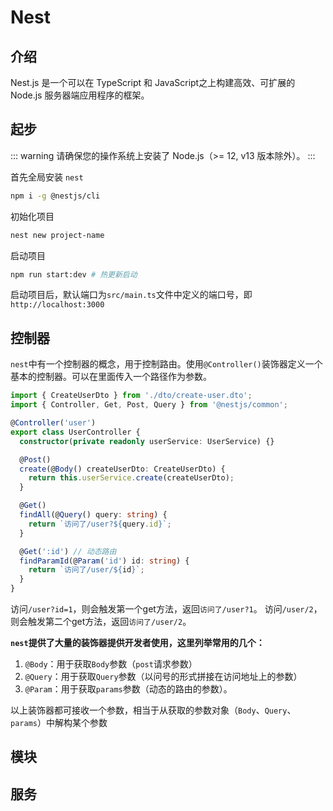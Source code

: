 # Nest

## 介绍

Nest.js 是一个可以在 TypeScript 和 JavaScript之上构建高效、可扩展的 Node.js 服务器端应用程序的框架。

## 起步

::: warning
  请确保您的操作系统上安装了 Node.js（>= 12, v13 版本除外）。
:::

首先全局安装 `nest`

```bash
npm i -g @nestjs/cli
```

初始化项目

```bash
nest new project-name
```

启动项目

```bash
npm run start:dev # 热更新启动
```

启动项目后，默认端口为`src/main.ts`文件中定义的端口号，即`http://localhost:3000`

## 控制器

`nest`中有一个控制器的概念，用于控制路由。使用`@Controller()`装饰器定义一个基本的控制器。可以在里面传入一个路径作为参数。

```ts
import { CreateUserDto } from './dto/create-user.dto';
import { Controller, Get, Post, Query } from '@nestjs/common';

@Controller('user')
export class UserController {
  constructor(private readonly userService: UserService) {}

  @Post()
  create(@Body() createUserDto: CreateUserDto) {
    return this.userService.create(createUserDto);
  }

  @Get()
  findAll(@Query() query: string) {
    return `访问了/user?${query.id}`;
  }

  @Get(':id') // 动态路由
  findParamId(@Param('id') id: string) {
    return `访问了/user/${id}`;
  }
}
```

访问`/user?id=1`，则会触发第一个get方法，返回`访问了/user?1`。
访问`/user/2`，则会触发第二个get方法，返回`访问了/user/2`。

**`nest`提供了大量的装饰器提供开发者使用，这里列举常用的几个：**

1. `@Body`：用于获取`Body`参数（`post`请求参数）
2. `@Query`：用于获取`Query`参数（以问号的形式拼接在访问地址上的参数）
3. `@Param`：用于获取`params`参数（动态的路由的参数）。

以上装饰器都可接收一个参数，相当于从获取的参数对象（`Body`、`Query`、`params`）中解构某个参数

## 模块

## 服务
